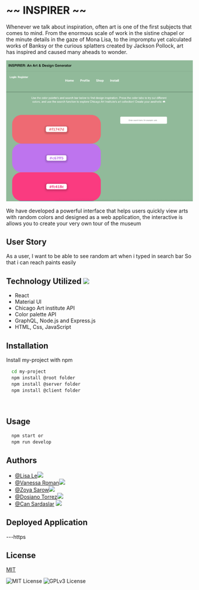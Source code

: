 
# ~~ INSPIRER ~~   

Whenever we talk about inspiration, often art is one of the first subjects that comes to mind. From the enormous scale of work in the sistine chapel or the minute details in the gaze of Mona Lisa, to the impromptu yet calculated works of Banksy or the curious splatters created by Jackson Pollock, art has inspired and caused many aheads to wonder.

![Inspirer](./client/public/ins.gif)




We have developed a powerful interface that helps users quickly view arts with random colors and designed as a web application, the interactive is allows you to create your very own tour of the museum


## User Story

As a user, 
I want to be able to see random art when i typed in search bar 
So that i can reach paints easily 

## Technology Utilized   ![](https://img.shields.io/github/languages/count/lisaTle/project-3)

- React 
- Material UI
- Chicago Art institute API
- Color palette API 
- GraphQL, Node.js and Express.js 
- HTML, Css, JavaScript




## Installation

Install my-project with npm

```bash
  cd my-project
  npm install @root folder
  npm install @server folder
  npm install @client folder 

 
```
    
## Usage

```javascript
  npm start or 
  npm run develop
```




## Authors

- [@Lisa Le](https://github.com/LisaTLe)![](https://img.shields.io/github/followers/LisaTLe?style=social)
- [@Vanessa Roman](https://github.com/vanessaroman)![](https://img.shields.io/github/followers/vanessaroman?style=social)
- [@Zoya Sarow](https://github.com/zoyasarow)![](https://img.shields.io/github/followers/zoyasarow?style=social)
- [@Dosiano Torrez](https://github.com/DosTorrez)![](https://img.shields.io/github/followers/DosTorrez?style=social)
- [@Can Sardaslar](https://github.com/sardaslar) ![](https://img.shields.io/github/followers/sardaslar?style=social)


## Deployed Application
---https

## License

[MIT](https://choosealicense.com/licenses/mit/)




![MIT License](https://img.shields.io/badge/License-MIT-green.svg)
![GPLv3 License](https://img.shields.io/github/languages/count/lisaTle/project-3)


